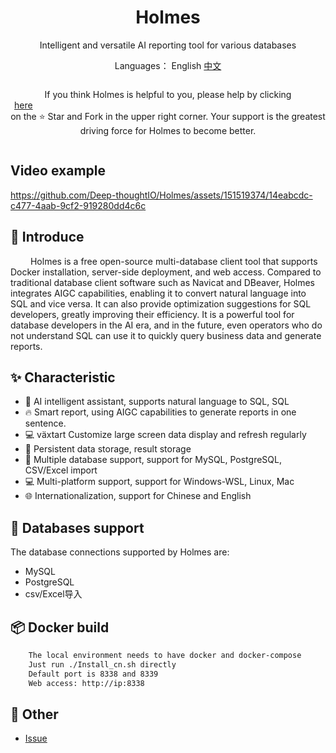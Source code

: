 <h1 align="center">Holmes</h1>

<div align="center">

Intelligent and versatile AI reporting tool for various databases


</div>

<div align="center">

  Languages： English [中文](README_CN.md)

  <div style="display: flex; align-items: center;">

If you think Holmes is helpful to you, please help by clicking <a style="display: flex; align-items: center;margin:0px 6px" target="_blank" href='https://github.com/Deep-thoughtIO/Holmes'>here</a> on the ⭐ Star and Fork in the upper right corner. Your support is the greatest driving force for Holmes to become better.


  </div>
</div>



## Video example
https://github.com/Deep-thoughtIO/Holmes/assets/151519374/14eabcdc-c477-4aab-9cf2-919280dd4c6c




## 📖 Introduce

&emsp; &emsp;Holmes is a free open-source multi-database client tool that supports Docker installation, server-side deployment, and web access. Compared to traditional database client software such as Navicat and DBeaver, Holmes integrates AIGC capabilities, enabling it to convert natural language into SQL and vice versa. It can also provide optimization suggestions for SQL developers, greatly improving their efficiency. It is a powerful tool for database developers in the AI era, and in the future, even operators who do not understand SQL can use it to quickly query business data and generate reports.



## ✨ Characteristic

- 🌈 AI intelligent assistant, supports natural language to SQL, SQL
- 🔥 Smart report, using AIGC capabilities to generate reports in one sentence.
- 💻 växtart Customize large screen data display and refresh regularly
- 💪 Persistent data storage, result storage
- 🎉 Multiple database support, support for MySQL, PostgreSQL, CSV/Excel import
- 💻 Multi-platform support, support for Windows-WSL, Linux, Mac
- 🌐 Internationalization, support for Chinese and English


## 🚀 Databases support

The database connections supported by Holmes are:
- MySQL
- PostgreSQL
- csv/Excel导入

## 📦 Docker build

```bash
    The local environment needs to have docker and docker-compose
    Just run ./Install_cn.sh directly
    Default port is 8338 and 8339
    Web access: http://ip:8338
```

## 📑 Other

- <a href="https://github.com/Deep-thoughtIO/Holmes/issues">Issue</a>

